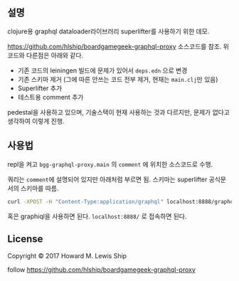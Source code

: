 ## 설명

clojure용 graphql dataloader라이브러리 superlifter를 사용하기 위한 데모.

https://github.com/hlship/boardgamegeek-graphql-proxy 소스코드를 참조.
위 코드와 다른점은 아래와 같다.

- 기존 코드의 leiningen 빌드에 문제가 있어서 `deps.edn` 으로 변경
- 기존 스키마 제거 (그에 따른 안쓰는 코드 전부 제거, 현재는 `main.clj`만 있음)
- Superlifter 추가
- 테스트용 comment 추가

pedestal을 사용하고 있으며, 기술스택이 현재 사용하는 것과 다르지만, 문제가 없다고 생각하여 이렇게 진행.

## 사용법

repl을 켜고 `bgg-graphql-proxy.main` 의 `comment` 에 위치한 소스코드로 수행.

쿼리는 `comment`에 설명되어 있지만 아래처럼 부르면 됨. 
스키마는 superlifter 공식문서의 스키마를 따름.

``` sh
curl -XPOST -H "Content-Type:application/graphql" localhost:8888/graphql -d '{pets {id details {name}}}'
```

혹은 graphiql을 사용하면 된다. `localhost:8888/` 로 접속하면 된다. 


## License

Copyright © 2017 Howard M. Lewis Ship

follow https://github.com/hlship/boardgamegeek-graphql-proxy
